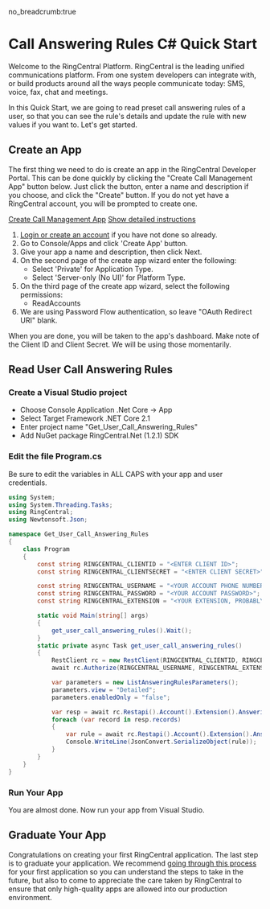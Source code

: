 no_breadcrumb:true

# Call Answering Rules C# Quick Start

Welcome to the RingCentral Platform. RingCentral is the leading unified communications platform. From one system developers can integrate with, or build products around all the ways people communicate today: SMS, voice, fax, chat and meetings.

In this Quick Start, we are going to read preset call answering rules of a user, so that you can see the rule's details and update the rule with new values if you want to. Let's get started.

## Create an App

The first thing we need to do is create an app in the RingCentral Developer Portal. This can be done quickly by clicking the "Create Call Management App" button below. Just click the button, enter a name and description if you choose, and click the "Create" button. If you do not yet have a RingCentral account, you will be prompted to create one.

<a target="_new" href="https://developer.ringcentral.com/new-app?name=Call+Management+Quick+Start+App&desc=A+simple+app+to+demo+call+answering+rules+on+RingCentral&public=false&type=ServerOther&carriers=7710,7310,3420&permissions=ReadAccounts&redirectUri=" class="btn btn-primary">Create Call Management App</a>
<a class="btn-link btn-collapse" data-toggle="collapse" href="#create-app-instructions" role="button" aria-expanded="false" aria-controls="create-app-instructions">Show detailed instructions</a>

<div class="collapse" id="create-app-instructions">
<ol>
<li><a href="https://developer.ringcentral.com/login.html#/">Login or create an account</a> if you have not done so already.</li>
<li>Go to Console/Apps and click 'Create App' button.</li>
<li>Give your app a name and description, then click Next.</li>
<li>On the second page of the create app wizard enter the following:
  <ul>
  <li>Select 'Private' for Application Type.</li>
  <li>Select 'Server-only (No UI)' for Platform Type.</li>
  </ul>
  </li>
<li>On the third page of the create app wizard, select the following permissions:
  <ul>
    <li>ReadAccounts</li>
  </ul>
</li>
<li>We are using Password Flow authentication, so leave "OAuth Redirect URI" blank.</li>
</ol>
</div>

When you are done, you will be taken to the app's dashboard. Make note of the Client ID and Client Secret. We will be using those momentarily.

## Read User Call Answering Rules

### Create a Visual Studio project

* Choose Console Application .Net Core -> App
* Select Target Framework .NET Core 2.1
* Enter project name "Get_User_Call_Answering_Rules"
* Add NuGet package RingCentral.Net (1.2.1) SDK

### Edit the file Program.cs

Be sure to edit the variables in ALL CAPS with your app and user credentials.

``` c#
using System;
using System.Threading.Tasks;
using RingCentral;
using Newtonsoft.Json;

namespace Get_User_Call_Answering_Rules
{
    class Program
    {
        const string RINGCENTRAL_CLIENTID = "<ENTER CLIENT ID>";
        const string RINGCENTRAL_CLIENTSECRET = "<ENTER CLIENT SECRET>";

        const string RINGCENTRAL_USERNAME = "<YOUR ACCOUNT PHONE NUMBER>";
        const string RINGCENTRAL_PASSWORD = "<YOUR ACCOUNT PASSWORD>";
        const string RINGCENTRAL_EXTENSION = "<YOUR EXTENSION, PROBABLY '101'>";

        static void Main(string[] args)
        {
            get_user_call_answering_rules().Wait();
        }
        static private async Task get_user_call_answering_rules()
        {
            RestClient rc = new RestClient(RINGCENTRAL_CLIENTID, RINGCENTRAL_CLIENTSECRET, false);
            await rc.Authorize(RINGCENTRAL_USERNAME, RINGCENTRAL_EXTENSION, RINGCENTRAL_PASSWORD);

            var parameters = new ListAnsweringRulesParameters();
            parameters.view = "Detailed";
            parameters.enabledOnly = "false";

            var resp = await rc.Restapi().Account().Extension().AnsweringRule().List(parameters);
            foreach (var record in resp.records)
            {
                var rule = await rc.Restapi().Account().Extension().AnsweringRule(record.id).Get();
                Console.WriteLine(JsonConvert.SerializeObject(rule));
            }
        }
    }
}
```

### Run Your App

You are almost done. Now run your app from Visual Studio.

## Graduate Your App

Congratulations on creating your first RingCentral application. The last step is to graduate your application. We recommend [going through this process](../../../basics/production) for your first application so you can understand the steps to take in the future, but also to come to appreciate the care taken by RingCentral to ensure that only high-quality apps are allowed into our production environment.

